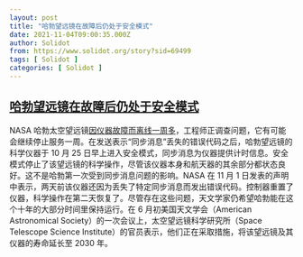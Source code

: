 ```yaml
---
layout: post
title: "哈勃望远镜在故障后仍处于安全模式"
date: 2021-11-04T09:00:35.000Z
author: Solidot
from: https://www.solidot.org/story?sid=69499
tags: [ Solidot ]
categories: [ Solidot ]
---
```

<!--1636016435000-->
[哈勃望远镜在故障后仍处于安全模式](https://www.solidot.org/story?sid=69499)
------

<div>
NASA 哈勃太空望远镜<a href="https://spacenews.com/hubble-remains-in-safe-mode-after-latest-glitch/">因仪器故障而离线一周多</a>，工程师正调查问题，它有可能会继续停止服务一周。在发送表示“同步消息”丢失的错误代码之后，哈勃望远镜的科学仪器于 10 月 25 日早上进入安全模式，同步消息为仪器提供计时信息。安全模式停止了该望远镜的科学操作，尽管该仪器本身和航天器的其余部分都状态良好。这不是哈勃第一次受到同步消息问题的影响。NASA 在 11 月 1 日发表的声明中表示，两天前该仪器还因为丢失了特定同步消息而发出错误代码。控制器重置了仪器，科学操作在第二天恢复了。尽管存在这些问题，天文学家仍希望哈勃能在这个十年的大部分时间里保持运行。在 6 月初美国天文学会（American Astronomical Society）的一次会议上，太空望远镜科学研究所（Space Telescope Science Institute）的官员表示，他们正在采取措施，将该望远镜及其仪器的寿命延长至 2030 年。
</div>
